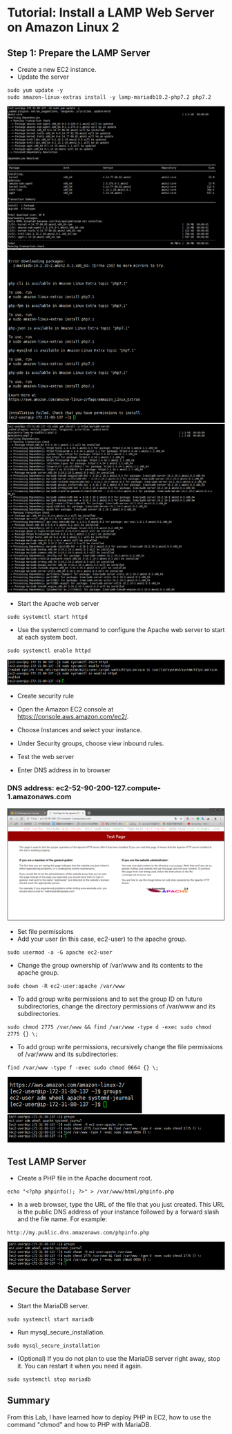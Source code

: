 # Tutorial: Install a LAMP Web Server on Amazon Linux 2
## Step 1: Prepare the LAMP Server
- Create a new EC2 instance.
- Update the server
```
sudo yum update -y
sudo amazon-linux-extras install -y lamp-mariadb10.2-php7.2 php7.2
```
![avatar](image/1-1.png)
![avatar](image/1-2.png)
![avatar](image/1-3.png)
- Start the Apache web server
```
sudo systemctl start httpd
```
- Use the systemctl command to configure the Apache web server to start at each system boot.
```
sudo systemctl enable httpd
```
![avatar](image/1-4.png)
- Create security rule
- Open the Amazon EC2 console at https://console.aws.amazon.com/ec2/.
- Choose Instances and select your instance.
- Under Security groups, choose view inbound rules.

- Test the web server
- Enter DNS address in to browser
### DNS address: ec2-52-90-200-127.compute-1.amazonaws.com
![avatar](image/1-5.png)

- Set file permissions
- Add your user (in this case, ec2-user) to the apache group.
```
sudo usermod -a -G apache ec2-user
```
- Change the group ownership of /var/www and its contents to the apache group.
```
sudo chown -R ec2-user:apache /var/www
```
- To add group write permissions and to set the group ID on future subdirectories, change the directory permissions of /var/www and its subdirectories.
```
sudo chmod 2775 /var/www && find /var/www -type d -exec sudo chmod 2775 {} \;
```
- To add group write permissions, recursively change the file permissions of /var/www and its subdirectories:
```
find /var/www -type f -exec sudo chmod 0664 {} \;
```
![avatar](image/1-6.png)
![avatar](image/1-7.png)

## Test LAMP Server
- Create a PHP file in the Apache document root.
```
echo "<?php phpinfo(); ?>" > /var/www/html/phpinfo.php
```
- In a web browser, type the URL of the file that you just created. This URL is the public DNS address of your instance followed by a forward slash and the file name. For example:
```
http://my.public.dns.amazonaws.com/phpinfo.php
```
![avatar](image/1-7.png)

## Secure the Database Server
- Start the MariaDB server.
```
sudo systemctl start mariadb
```
- Run mysql_secure_installation.
```
sudo mysql_secure_installation
```
- (Optional) If you do not plan to use the MariaDB server right away, stop it. You can restart it when you need it again.
```
sudo systemctl stop mariadb
```

## Summary
From this Lab, I have learned how to deploy PHP in EC2, how to use the command "chmod" and how to PHP with MariaDB. 

